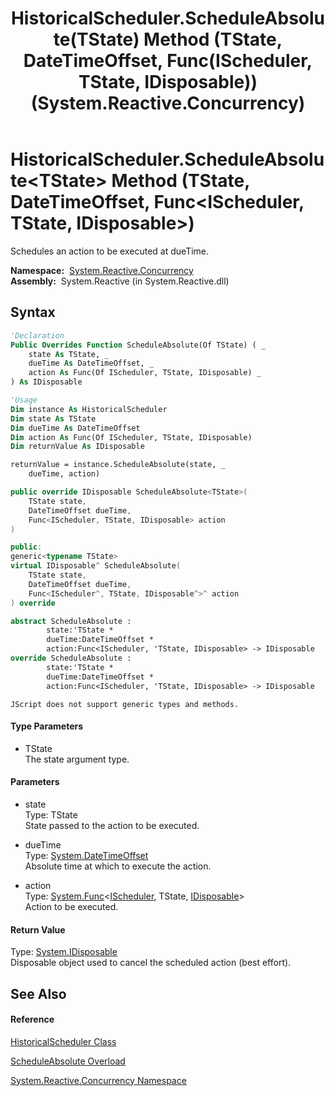 ﻿---
title: HistoricalScheduler.ScheduleAbsolute(TState) Method (TState, DateTimeOffset, Func(IScheduler, TState, IDisposable)) (System.Reactive.Concurrency)
TOCTitle: ScheduleAbsolute(TState) Method (TState, DateTimeOffset, Func(IScheduler, TState, IDisposable))
ms:assetid: M:System.Reactive.Concurrency.HistoricalScheduler.ScheduleAbsolute``1(``0,System.DateTimeOffset,System.Func{System.Reactive.Concurrency.IScheduler,``0,System.IDisposable})
ms:mtpsurl: https://msdn.microsoft.com/en-us/library/Hh211684(v=VS.103)
ms:contentKeyID: 36069130
ms.date: 06/28/2011
mtps_version: v=VS.103
dev_langs:
- vb
- csharp
- c++
- fsharp
- jscript
---

# HistoricalScheduler.ScheduleAbsolute\<TState\> Method (TState, DateTimeOffset, Func\<IScheduler, TState, IDisposable\>)

Schedules an action to be executed at dueTime.

**Namespace:**  [System.Reactive.Concurrency](hh229042\(v=vs.103\).md)  
**Assembly:**  System.Reactive (in System.Reactive.dll)

## Syntax

``` vb
'Declaration
Public Overrides Function ScheduleAbsolute(Of TState) ( _
    state As TState, _
    dueTime As DateTimeOffset, _
    action As Func(Of IScheduler, TState, IDisposable) _
) As IDisposable
```

``` vb
'Usage
Dim instance As HistoricalScheduler
Dim state As TState
Dim dueTime As DateTimeOffset
Dim action As Func(Of IScheduler, TState, IDisposable)
Dim returnValue As IDisposable

returnValue = instance.ScheduleAbsolute(state, _
    dueTime, action)
```

``` csharp
public override IDisposable ScheduleAbsolute<TState>(
    TState state,
    DateTimeOffset dueTime,
    Func<IScheduler, TState, IDisposable> action
)
```

``` c++
public:
generic<typename TState>
virtual IDisposable^ ScheduleAbsolute(
    TState state, 
    DateTimeOffset dueTime, 
    Func<IScheduler^, TState, IDisposable^>^ action
) override
```

``` fsharp
abstract ScheduleAbsolute : 
        state:'TState * 
        dueTime:DateTimeOffset * 
        action:Func<IScheduler, 'TState, IDisposable> -> IDisposable 
override ScheduleAbsolute : 
        state:'TState * 
        dueTime:DateTimeOffset * 
        action:Func<IScheduler, 'TState, IDisposable> -> IDisposable 
```

``` jscript
JScript does not support generic types and methods.
```

#### Type Parameters

  - TState  
    The state argument type.

#### Parameters

  - state  
    Type: TState  
    State passed to the action to be executed.  

<!-- end list -->

  - dueTime  
    Type: [System.DateTimeOffset](https://msdn.microsoft.com/en-us/library/Bb341783)  
    Absolute time at which to execute the action.  

<!-- end list -->

  - action  
    Type: [System.Func](https://msdn.microsoft.com/en-us/library/Bb534647)\<[IScheduler](hh229149\(v=vs.103\).md), TState, [IDisposable](https://msdn.microsoft.com/en-us/library/aax125c9)\>  
    Action to be executed.  

#### Return Value

Type: [System.IDisposable](https://msdn.microsoft.com/en-us/library/aax125c9)  
Disposable object used to cancel the scheduled action (best effort).  

## See Also

#### Reference

[HistoricalScheduler Class](hh229031\(v=vs.103\).md)

[ScheduleAbsolute Overload](hh229614\(v=vs.103\).md)

[System.Reactive.Concurrency Namespace](hh229042\(v=vs.103\).md)


